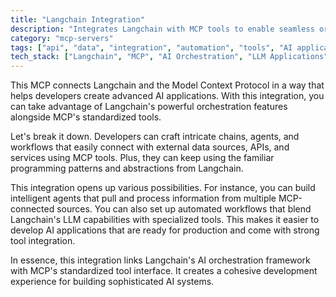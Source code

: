 ```yaml
---
title: "Langchain Integration"
description: "Integrates Langchain with MCP tools to enable seamless orchestration of AI workflows and external resources."
category: "mcp-servers"
tags: ["api", "data", "integration", "automation", "tools", "AI applications", "orchestration", "workflows"]
tech_stack: ["Langchain", "MCP", "AI Orchestration", "LLM Applications", "Agent Frameworks", "APIs", "external data sources"]
---
```


This MCP connects Langchain and the Model Context Protocol in a way that helps developers create advanced AI applications. With this integration, you can take advantage of Langchain's powerful orchestration features alongside MCP's standardized tools.

Let's break it down. Developers can craft intricate chains, agents, and workflows that easily connect with external data sources, APIs, and services using MCP tools. Plus, they can keep using the familiar programming patterns and abstractions from Langchain.

This integration opens up various possibilities. For instance, you can build intelligent agents that pull and process information from multiple MCP-connected sources. You can also set up automated workflows that blend Langchain's LLM capabilities with specialized tools. This makes it easier to develop AI applications that are ready for production and come with strong tool integration.

In essence, this integration links Langchain's AI orchestration framework with MCP's standardized tool interface. It creates a cohesive development experience for building sophisticated AI systems.